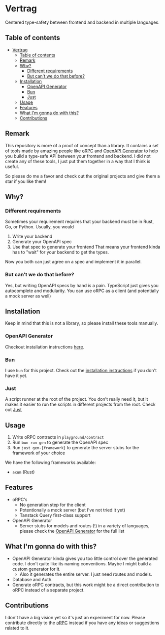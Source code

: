 # Vertrag

Centered type-safety between frontend and backend in multiple languages.

## Table of contents
- [Vertrag](#vertrag)
  - [Table of contents](#table-of-contents)
  - [Remark](#remark)
  - [Why?](#why)
    - [Different requirements](#different-requirements)
    - [But can't we do that before?](#but-cant-we-do-that-before)
  - [Installation](#installation)
    - [OpenAPI Generator](#openapi-generator)
    - [Bun](#bun)
    - [Just](#just)
  - [Usage](#usage)
  - [Features](#features)
  - [What I'm gonna do with this?](#what-im-gonna-do-with-this)
  - [Contributions](#contributions)

## Remark

This repository is more of a proof of concept than a library. 
It contains a set of tools made by amazing people like [oRPC](https://orpc.unnoq.com/) and [OpenAPI Generator](https://openapi-generator.tech/) to help you build a type-safe API between your frontend and backend.
I did not create any of these tools, I just put them together in a way that I think is useful.

So please do me a favor and check out the original projects and give them a star if you like them!

## Why?

### Different requirements

Sometimes your requirement requires that your backend must be in Rust, Go, or Python. Usually, you would
  1. Write your backend
  2. Generate your OpenAPI spec
  3. Use that spec to generate your frontend
That means your frontend kinda has to "wait" for your backend to get the types. 

Now you both can just agree on a spec and implement it in parallel.

### But can't we do that before?

Yes, but writing OpenAPI specs by hand is a pain. 
TypeScript just gives you autocomplete and modularity. 
You can use oRPC as a client (and potentially a mock server as well)

## Installation

Keep in mind that this is not a library, so please install these tools manually.

### OpenAPI Generator

Checkout installation instructions [here](https://openapi-generator.tech/docs/installation).

### Bun

I use `bun` for this project. Check out the [installation instructions](https://bun.sh/docs/installation) if you don't have it yet.

### Just

A script runner at the root of the project. You don't really need it, but it makes it easier to run the scripts in different projects from the root. Check out [Just](https://github.com/casey/just)

## Usage

1. Write oRPC contracts in `playground/contract`
2. Run `bun run gen` to generate the OpenAPI spec
3. Run `just gen-{framework}` to generate the server stubs for the framework of your choice

We have the following frameworks available:
- `axum` (Rust)

## Features

- oRPC's
  - No generation step for the client
  - Potentionally a mock server (but I've not tried it yet)
  - Tanstack Query first-class support
- OpenAPI Generator
  - Server stubs for models and routes (!) in a variety of languages, please check the [OpenAPI Generator](https://openapi-generator.tech/docs/generators) for the full list

## What I'm gonna do with this?

- OpenAPI Generator kinda gives you too little control over the generated code. I don't quite like its naming conventions. Maybe I might build a custom generator for it. 
  - Also it generates the entire server. I just need routes and models.
- Database and Auth.
- Generate oRPC contracts, but this work might be a direct contribution to oRPC instead of a separate project.

## Contributions

I don't have a big vision yet so it's just an experiment for now.
Please contribute directly to the [oRPC](https://github.com/unnoq/orpc/discussions) instead if you have any ideas or suggestions related to it.